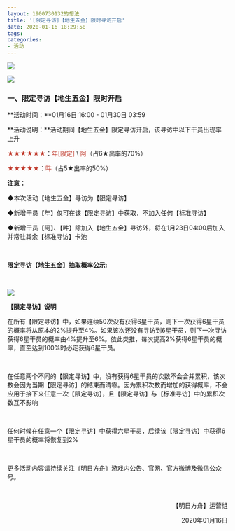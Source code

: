 ```yaml
---
layout: 1900730132的想法
title: '[限定寻访]【地生五金】限时寻访开启'
date: 2020-01-16 18:29:58
tags:
categories: 
- 活动
---
```

![](https://ak.hypergryph.com/upload/images/20200109/1ffaccb25528d1266fb0e93aaf33c7ae.jpg "")
<!--more-->
![](https://ak.hypergryph.com/upload/images/20200109/1ffaccb25528d1266fb0e93aaf33c7ae.jpg "")
### 一、限定寻访【地生五金】限时开启

**活动时间：**01月16日 16:00 - 01月30日 03:59

**活动说明：**活动期间【地生五金】限定寻访开启，该寻访中以下干员出现率上升

<font color=#C0392B >★★★★★★</font>：<font color=#C0392B >年[限定]</font> \ <font color=#C0392B >阿</font>（占6★出率的70%）

<font color=#C0392B >★★★★★</font>：<font color=#C0392B >吽</font>（占5★出率的50%）

**注意：**

◆本次活动【地生五金】寻访为【限定寻访】

◆新增干员【年】仅可在该【限定寻访】中获取，不加入任何【标准寻访】

◆新增干员【阿】、【吽】除加入【地生五金】寻访外，将在1月23日04:00后加入并常驻其余【标准寻访】卡池

&nbsp;

**限定寻访【地生五金】抽取概率公示:**

&nbsp;

![](https://ak.hypergryph.com/upload/images/20200114/5165990d7f1de4e9961bb843e51f45e4.png "")

**【限定寻访】说明**

在所有【限定寻访】中，如果连续50次没有获得6星干员，则下一次获得6星干员的概率将从原本的2%提升至4%。如果该次还没有寻访到6星干员，则下一次寻访获得6星干员的概率由4%提升至6%。依此类推，每次提高2%获得6星干员的概率，直至达到100%时必定获得6星干员。

&nbsp;

在任意两个不同的【限定寻访】中，没有获得6星干员的次数不会合并累积，该次数会因为当期【限定寻访】的结束而清零。因为累积次数而增加的获得概率，不会应用于接下来任意一次【限定寻访】，且【限定寻访】与【标准寻访】中的累积次数互不影响

&nbsp;

任何时候在任意一个【限定寻访】中获得六星干员，后续该【限定寻访】中获得6星干员的概率将恢复到2%

&nbsp;

更多活动内容请持续关注《明日方舟》游戏内公告、官网、官方微博及微信公众号。

&nbsp;

<p align="right">【明日方舟】运营组</p>

<p align="right">2020年01月16日</p>